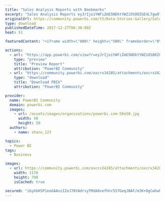 ```yaml
---
title: "Sales Analysis Reports with Bookmarks"
excerpt: "Sales Analysis Reports eyJrIjoiYWFiZmE5NDktYWZiOS00ZGE4LTgwOTQtMzFiMmIyMGRkNTg4IiwidCI6IjJmNjI3NTMxLWQ4MTAtNGQ1Zi1hMzIzLWQ0ZjgwMjRmZjc0ZCIsImMiOjEwfQ"
originalUrl: https://community.powerbi.com/t5/Data-Stories-Gallery/Sales-Analysis-Reports-with-Bookmarks/m-p/329557
type: download
publishedDateTime: 2017-12-27T06:38:00Z
heat: 51

featuredContent: "<iframe width=\"800\" height=\"500\" frameborder=\"0\" src=\"https://app.powerbi.com/view?r=eyJrIjoiYWFiZmE5NDktYWZiOS00ZGE4LTgwOTQtMzFiMmIyMGRkNTg4IiwidCI6IjJmNjI3NTMxLWQ4MTAtNGQ1Zi1hMzIzLWQ0ZjgwMjRmZjc0ZCIsImMiOjEwfQ\"></iframe>"

actions:
  - url: "https://app.powerbi.com/view?r=eyJrIjoiYWFiZmE5NDktYWZiOS00ZGE4LTgwOTQtMzFiMmIyMGRkNTg4IiwidCI6IjJmNjI3NTMxLWQ4MTAtNGQ1Zi1hMzIzLWQ0ZjgwMjRmZjc0ZCIsImMiOjEwfQ"
    type: "preview"
    title: "Preview Report"
    attribution: "PowerBI Community"
  - url: "https://community.powerbi.com/oxcrx34285/attachments/oxcrx34285/DataStoriesGallery/1392/2/sample%20project%20file.pbix"
    type: "download"
    title: "Download PBIX"
    attribution: "PowerBI Community"

provider:
  name: PowerBI Community
  domain: powerbi.com
  images:
    - url: /assets/images/organizations/powerbi.com-50x50.jpg
      width: 50
      height: 50
  authors:
    - name: shanu_123

topics:
  - Power BI
tags:
  - Business

images:
  - url: https://community.powerbi.com/oxcrx34285/attachments/oxcrx34285/DataStoriesGallery/1392/1/Store%20Sales%20Analysis.PNG
    width: 1176
    height: 700
    isCached: true

secured: "ibyXkKSP1eoGAAnzIZeJ78YAdrsyTMdA0vefhhr557GeqJBAF/m3K+0gCwhwh6xgIEppLHkajnBA+rXpjV3E1pnzHKGkkA6yHd6F1n0rOCYa4jZ4dOAa4zEFgN6P+RusG1CXJiJJ4LKyH8bSeeZnWuNsajr9GQlTO/bhvTyjAcp8I/cbsS3iL/IZHjDKqdhXQIWCiuORP5+kCbVLXH/47dNFPwiLd3s6KSQrFdtbmLuRiR8l3VKffBJ0FLeAr3+IVddXD2tgpEZ6shhh3DcV0Y8ivkNLvrRqniUEVIiXSHl4FjXWM3PLU7g54XngBudCFFeoXUbenkkP1LE9KlGsRw72kxdM3TVu61Sip6QmSol6ZPp4/OdPyYpokGaIugqHwVTaacgwhmxvzb6Ca8w20rOOu0uQqcWv3L/baTC1r94=;YT8ijQGV8SWlbpbpzTh9aQ=="
---
```


